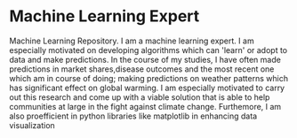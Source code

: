 # Machine Learning Expert
Machine Learning Repository.
I am a machine learning expert. I am especially motivated  on developing algorithms which can 'learn'  or adopt to data  and make predictions. 
In the course of my studies, I have often made predictions in market shares,disease outcomes and the most recent one which am in course of doing; making predictions on weather patterns which has significant effect on global warming. I am especially motivated to carry out this research and come up with a viable solution that is able to help communities at large in the fight against climate change.
Furthemore, I am also proefficient in python libraries like matplotlib in enhancing data visualization
